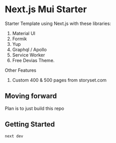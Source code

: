 # Next.js Mui Starter

Starter Template using Next.js with these libraries:

1. Material UI
2. Formik
3. Yup
4. Graphql / Apollo
5. Service Worker
6. Free Devias Theme.

Other Features

1. Custom 400 & 500 pages from storyset.com

## Moving forward

Plan is to just build this repo

## Getting Started

`next dev`
